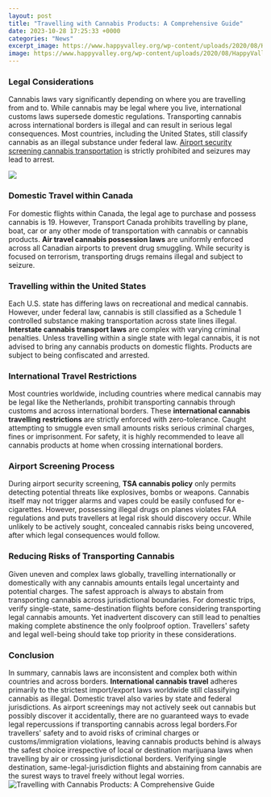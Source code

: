 ```yaml
---
layout: post
title: "Travelling with Cannabis Products: A Comprehensive Guide"
date: 2023-10-28 17:25:33 +0000
categories: "News"
excerpt_image: https://www.happyvalley.org/wp-content/uploads/2020/08/HappyValley_Resources_TRAVELINGWITHCANNABIS-2.jpg
image: https://www.happyvalley.org/wp-content/uploads/2020/08/HappyValley_Resources_TRAVELINGWITHCANNABIS-2.jpg
---
```


### Legal Considerations 
Cannabis laws vary significantly depending on where you are travelling from and to. While cannabis may be legal where you live, international customs laws supersede domestic regulations. Transporting cannabis across international borders is illegal and can result in serious legal consequences. Most countries, including the United States, still classify cannabis as an illegal substance under federal law. [Airport security screening cannabis transportation](https://travelokla.github.io/2024-01-07-voyage-en-solitaire-au-belize/) is strictly prohibited and seizures may lead to arrest. 

![](https://cannabis.net/drive/1000/3743_mVN7_traveltipscannabis.jpg?width=800)
### Domestic Travel within Canada
For domestic flights within Canada, the legal age to purchase and possess cannabis is 19. However, Transport Canada prohibits travelling by plane, boat, car or any other mode of transportation with cannabis or cannabis products. **Air travel cannabis possession laws** are uniformly enforced across all Canadian airports to prevent drug smuggling. While security is focused on terrorism, transporting drugs remains illegal and subject to seizure. 
### Travelling within the United States
Each U.S. state has differing laws on recreational and medical cannabis. However, under federal law, cannabis is still classified as a Schedule 1 controlled substance making transportation across state lines illegal. **Interstate cannabis transport laws** are complex with varying criminal penalties. Unless travelling within a single state with legal cannabis, it is not advised to bring any cannabis products on domestic flights. Products are subject to being confiscated and arrested.
### International Travel Restrictions  
Most countries worldwide, including countries where medical cannabis may be legal like the Netherlands, prohibit transporting cannabis through customs and across international borders. These **international cannabis travelling restrictions** are strictly enforced with zero-tolerance. Caught attempting to smuggle even small amounts risks serious criminal charges, fines or imprisonment. For safety, it is highly recommended to leave all cannabis products at home when crossing international borders.
### Airport Screening Process 
During airport security screening, **TSA cannabis policy** only permits detecting potential threats like explosives, bombs or weapons. Cannabis itself may not trigger alarms and vapes could be easily confused for e-cigarettes. However, possessing illegal drugs on planes violates FAA regulations and puts travellers at legal risk should discovery occur. While unlikely to be actively sought, concealed cannabis risks being uncovered, after which legal consequences would follow. 
### Reducing Risks of Transporting Cannabis
Given uneven and complex laws globally, travelling internationally or domestically with any cannabis amounts entails legal uncertainty and potential charges. The safest approach is always to abstain from transporting cannabis across jurisdictional boundaries. For domestic trips, verify single-state, same-destination flights before considering transporting legal cannabis amounts. Yet inadvertent discovery can still lead to penalties making complete abstinence the only foolproof option. Travellers' safety and legal well-being should take top priority in these considerations.
### Conclusion
In summary, cannabis laws are inconsistent and complex both within countries and across borders. **International cannabis travel** adheres primarily to the strictest import/export laws worldwide still classifying cannabis as illegal. Domestic travel also varies by state and federal jurisdictions. As airport screenings may not actively seek out cannabis but possibly discover it accidentally, there are no guaranteed ways to evade legal repercussions if transporting cannabis across legal borders.For travellers' safety and to avoid risks of criminal charges or customs/immigration violations, leaving cannabis products behind is always the safest choice irrespective of local or destination marijuana laws when travelling by air or crossing jurisdictional borders. Verifying single destination, same-legal-jurisdiction flights and abstaining from cannabis are the surest ways to travel freely without legal worries.
![Travelling with Cannabis Products: A Comprehensive Guide](https://www.happyvalley.org/wp-content/uploads/2020/08/HappyValley_Resources_TRAVELINGWITHCANNABIS-2.jpg)